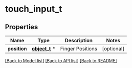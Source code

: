# touch_input_t

## Properties
Name | Type | Description | Notes
------------ | ------------- | ------------- | -------------
**position** | [**object_t**](.md) \* | Finger Positions | [optional] 

[[Back to Model list]](../README.md#documentation-for-models) [[Back to API list]](../README.md#documentation-for-api-endpoints) [[Back to README]](../README.md)


